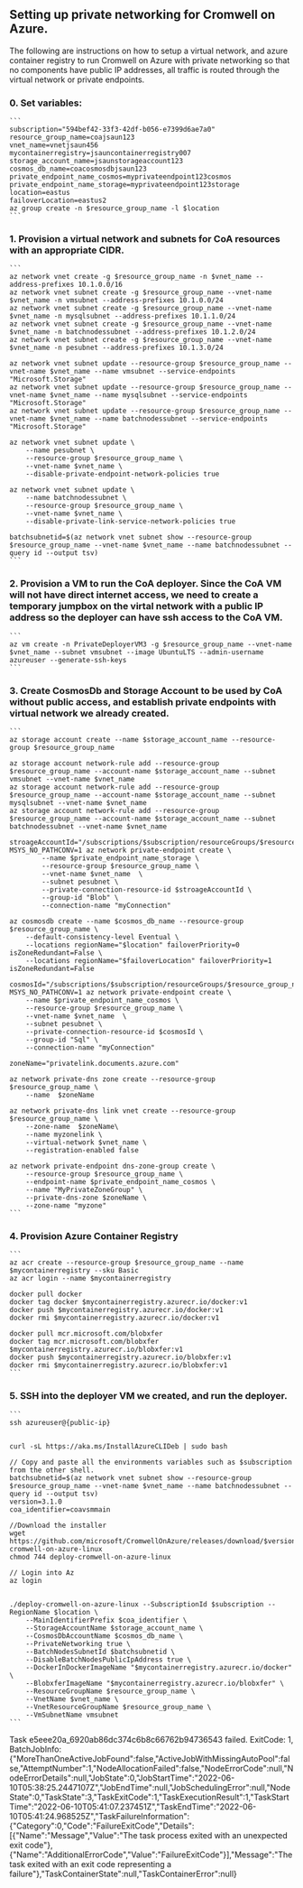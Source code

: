## Setting up private networking for Cromwell on Azure.

The following are instructions on how to setup a virtual network, and azure container registry to run Cromwell on Azure with private networking so that no components have public IP addresses, all traffic is routed through the virtual network or private endpoints. 


### 0. Set variables:

    ```
    subscription="594bef42-33f3-42df-b056-e7399d6ae7a0"
    resource_group_name=coajsaun123
    vnet_name=vnetjsaun456
    mycontainerregistry=jsauncontainerregistry007
    storage_account_name=jsaunstorageaccount123
    cosmos_db_name=coacosmosdbjsaun123
    private_endpoint_name_cosmos=myprivateendpoint123cosmos
    private_endpoint_name_storage=myprivateendpoint123storage
    location=eastus
    failoverLocation=eastus2
    az group create -n $resource_group_name -l $location
    ```

### 1. Provision a virtual network and subnets for CoA resources with an appropriate CIDR. 

    ```
    az network vnet create -g $resource_group_name -n $vnet_name --address-prefixes 10.1.0.0/16
    az network vnet subnet create -g $resource_group_name --vnet-name $vnet_name -n vmsubnet --address-prefixes 10.1.0.0/24
    az network vnet subnet create -g $resource_group_name --vnet-name $vnet_name -n mysqlsubnet --address-prefixes 10.1.1.0/24
    az network vnet subnet create -g $resource_group_name --vnet-name $vnet_name -n batchnodessubnet --address-prefixes 10.1.2.0/24
    az network vnet subnet create -g $resource_group_name --vnet-name $vnet_name -n pesubnet --address-prefixes 10.1.3.0/24

    az network vnet subnet update --resource-group $resource_group_name --vnet-name $vnet_name --name vmsubnet --service-endpoints "Microsoft.Storage"
    az network vnet subnet update --resource-group $resource_group_name --vnet-name $vnet_name --name mysqlsubnet --service-endpoints "Microsoft.Storage"
    az network vnet subnet update --resource-group $resource_group_name --vnet-name $vnet_name --name batchnodessubnet --service-endpoints "Microsoft.Storage"

    az network vnet subnet update \
        --name pesubnet \
        --resource-group $resource_group_name \
        --vnet-name $vnet_name \
        --disable-private-endpoint-network-policies true

    az network vnet subnet update \
        --name batchnodessubnet \
        --resource-group $resource_group_name \
        --vnet-name $vnet_name \
        --disable-private-link-service-network-policies true

    batchsubnetid=$(az network vnet subnet show --resource-group $resource_group_name --vnet-name $vnet_name --name batchnodessubnet --query id --output tsv)
    ```

### 2. Provision a VM to run the CoA deployer. Since the CoA VM will not have direct internet access, we need to create a temporary jumpbox on the virtal network with a public IP address so the deployer can have ssh access to the CoA VM.

    ```
    az vm create -n PrivateDeployerVM3 -g $resource_group_name --vnet-name $vnet_name --subnet vmsubnet --image UbuntuLTS --admin-username azureuser --generate-ssh-keys
    ```

### 3. Create CosmosDb and Storage Account to be used by CoA without public access, and establish private endpoints with virtual network we already created.
    ```
    az storage account create --name $storage_account_name --resource-group $resource_group_name

    az storage account network-rule add --resource-group $resource_group_name --account-name $storage_account_name --subnet vmsubnet --vnet-name $vnet_name
    az storage account network-rule add --resource-group $resource_group_name --account-name $storage_account_name --subnet mysqlsubnet --vnet-name $vnet_name
    az storage account network-rule add --resource-group $resource_group_name --account-name $storage_account_name --subnet batchnodessubnet --vnet-name $vnet_name
    
    stroageAccountId="/subscriptions/$subscription/resourceGroups/$resource_group_name/providers/Microsoft.Storage/storageAccounts/$storage_account_name"
    MSYS_NO_PATHCONV=1 az network private-endpoint create \
            --name $private_endpoint_name_storage \
            --resource-group $resource_group_name \
            --vnet-name $vnet_name  \
            --subnet pesubnet \
            --private-connection-resource-id $stroageAccountId \
            --group-id "Blob" \
            --connection-name "myConnection"

    az cosmosdb create --name $cosmos_db_name --resource-group $resource_group_name \
        --default-consistency-level Eventual \
        --locations regionName="$location" failoverPriority=0 isZoneRedundant=False \
        --locations regionName="$failoverLocation" failoverPriority=1 isZoneRedundant=False

    cosmosId="/subscriptions/$subscription/resourceGroups/$resource_group_name/providers/Microsoft.DocumentDB/databaseAccounts/$cosmos_db_name"
    MSYS_NO_PATHCONV=1 az network private-endpoint create \
        --name $private_endpoint_name_cosmos \
        --resource-group $resource_group_name \
        --vnet-name $vnet_name  \
        --subnet pesubnet \
        --private-connection-resource-id $cosmosId \
        --group-id "Sql" \
        --connection-name "myConnection"

    zoneName="privatelink.documents.azure.com"

    az network private-dns zone create --resource-group $resource_group_name \
        --name  $zoneName

    az network private-dns link vnet create --resource-group $resource_group_name \
        --zone-name  $zoneName\
        --name myzonelink \
        --virtual-network $vnet_name \
        --registration-enabled false 

    az network private-endpoint dns-zone-group create \
        --resource-group $resource_group_name \
        --endpoint-name $private_endpoint_name_cosmos \
        --name "MyPrivateZoneGroup" \
        --private-dns-zone $zoneName \
        --zone-name "myzone" 
    ```

### 4. Provision Azure Container Registry

    ```
    az acr create --resource-group $resource_group_name --name $mycontainerregistry --sku Basic
    az acr login --name $mycontainerregistry

    docker pull docker
    docker tag docker $mycontainerregistry.azurecr.io/docker:v1
    docker push $mycontainerregistry.azurecr.io/docker:v1
    docker rmi $mycontainerregistry.azurecr.io/docker:v1

    docker pull mcr.microsoft.com/blobxfer
    docker tag mcr.microsoft.com/blobxfer $mycontainerregistry.azurecr.io/blobxfer:v1
    docker push $mycontainerregistry.azurecr.io/blobxfer:v1
    docker rmi $mycontainerregistry.azurecr.io/blobxfer:v1
    ```

### 5. SSH into the deployer VM we created, and run the deployer.
    ```
    ssh azureuser@{public-ip}
    

    curl -sL https://aka.ms/InstallAzureCLIDeb | sudo bash
    
    // Copy and paste all the environments variables such as $subscription from the other shell.
    batchsubnetid=$(az network vnet subnet show --resource-group $resource_group_name --vnet-name $vnet_name --name batchnodessubnet --query id --output tsv)
    version=3.1.0
    coa_identifier=coavsmmain
    
    //Download the installer
    wget https://github.com/microsoft/CromwellOnAzure/releases/download/$version/deploy-cromwell-on-azure-linux
    chmod 744 deploy-cromwell-on-azure-linux
    
    // Login into Az
    az login


    ./deploy-cromwell-on-azure-linux --SubscriptionId $subscription --RegionName $location \
        --MainIdentifierPrefix $coa_identifier \
        --StorageAccountName $storage_account_name \
        --CosmosDbAccountName $cosmos_db_name \
        --PrivateNetworking true \
        --BatchNodesSubnetId $batchsubnetid \
        --DisableBatchNodesPublicIpAddress true \
        --DockerInDockerImageName "$mycontainerregistry.azurecr.io/docker" \
        --BlobxferImageName "$mycontainerregistry.azurecr.io/blobxfer" \
        --ResourceGroupName $resource_group_name \
        --VnetName $vnet_name \
        --VnetResourceGroupName $resource_group_name \
        --VmSubnetName vmsubnet
    ```



Task e5eee20a_6920ab86dc374c6b8c66762b94736543 failed. ExitCode: 1, BatchJobInfo: {"MoreThanOneActiveJobFound":false,"ActiveJobWithMissingAutoPool":false,"AttemptNumber":1,"NodeAllocationFailed":false,"NodeErrorCode":null,"NodeErrorDetails":null,"JobState":0,"JobStartTime":"2022-06-10T05:38:25.2447107Z","JobEndTime":null,"JobSchedulingError":null,"NodeState":0,"TaskState":3,"TaskExitCode":1,"TaskExecutionResult":1,"TaskStartTime":"2022-06-10T05:41:07.237451Z","TaskEndTime":"2022-06-10T05:41:24.968525Z","TaskFailureInformation":{"Category":0,"Code":"FailureExitCode","Details":[{"Name":"Message","Value":"The task process exited with an unexpected exit code"},{"Name":"AdditionalErrorCode","Value":"FailureExitCode"}],"Message":"The task exited with an exit code representing a failure"},"TaskContainerState":null,"TaskContainerError":null}
